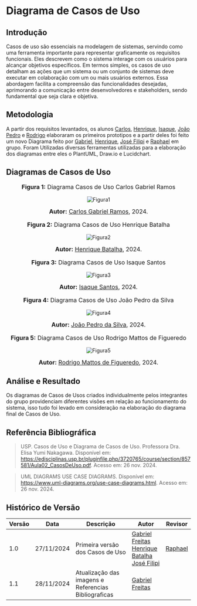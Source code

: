 # Diagrama de Casos de Uso

## Introdução

Casos de uso são essenciais na modelagem de sistemas, servindo como uma ferramenta importante para representar graficamente os requisitos funcionais. Eles descrevem como o sistema interage com os usuários para alcançar objetivos específicos. Em termos simples, os casos de uso detalham as ações que um sistema ou um conjunto de sistemas deve executar em colaboração com um ou mais usuários externos. Essa abordagem facilita a compreensão das funcionalidades desejadas, aprimorando a comunicação entre desenvolvedores e stakeholders, sendo fundamental que seja clara e objetiva.

## Metodologia
A partir dos requisitos levantados, os alunos [Carlos](https://github.com/TheCarlosRamos), [Henrique](https://github.com/HeBatalha), [Isaque](https://github.com/IsaqueSH), [João Pedro](https://github.com/joaopedrodasilvarodrigues) e [Rodrigo](https://github.com/Rodrigomfab88) elaboraram os primeiros prototipos e a partir deles foi feito um novo Diagrama feito por [Gabriel](https://github.com/gabrielfreitass1), [Henrique](https://github.com/HeBatalha), [José Filipi](https://github.com/JoseFilipi) e [Raphael](https://github.com/Raphides) em grupo. Foram Utilizadas diversas ferramentas utilizadas para a elaboração dos diagramas entre eles o PlantUML, Draw.io e Lucidchart.


## Diagramas de Casos de Uso

<div align="center">
<font size="3"><p style="text-align: center"><b>Figura 1:</b> Diagrama Casos de Uso Carlos Gabriel Ramos</p></font>

![Figura1](https://media.discordapp.net/attachments/1305500218804011059/1311128106886627328/Carlos_Gabriel_DiagramaDeCasosDeUso.png?ex=67490c34&is=6747bab4&hm=070e7b371b75e7c2112deff5612ab4b9de8d60a454e11c3cc3e71f241fc21631&=&format=webp&quality=lossless&width=1112&height=676)

<font size="3"><p style="text-align: center"><b>Autor:</b> <a href="https://github.com/TheCarlosRamos">Carlos Gabriel Ramos</a>, 2024.</p></font> 
</div>

<div align="center">
<font size="3"><p style="text-align: center"><b>Figura 2:</b> Diagrama Casos de Uso Henrique Batalha</p></font>

![Figura2](https://cdn.discordapp.com/attachments/1305500218804011059/1311534438701731870/image.png?ex=67493521&is=6747e3a1&hm=de4ed4d01b6938b03e8b7cdf02de5993d4690bde43e998c031534223ce3d2d95&)

<font size="3"><p style="text-align: center"><b>Autor:</b> <a href="https://github.com/HeBatalha">Henrique Batalha</a>, 2024.</p></font> 
</div>

<div align="center">
<font size="3"><p style="text-align: center"><b>Figura 3:</b> Diagrama Casos de Uso Isaque Santos</p></font>

![Figura3](https://media.discordapp.net/attachments/1305500218804011059/1311128107209592954/Isaque_Santos_DiagramaCasosdeUso.png?ex=67490c34&is=6747bab4&hm=6d57177c27230c0b1703844c658fbd715505209b741d8b127299828f02973655&=&format=webp&quality=lossless&width=708&height=676)

<font size="3"><p style="text-align: center"><b>Autor:</b> <a href="https://github.com/IsaqueSH">Isaque Santos</a>, 2024.</p></font> 
</div>

<div align="center">
<font size="3"><p style="text-align: center"><b>Figura 4:</b> Diagrama Casos de Uso João Pedro da Silva</p></font>

![Figura4](https://cdn.discordapp.com/attachments/1305500218804011059/1311128107465576448/Joao_Pedro_DiagramaDeCasosDeUso.png?ex=67490c34&is=6747bab4&hm=e3076ef84fee3e1457260414b78ede368b008081c3b46fe16cdbfc272130ace5&)

<font size="3"><p style="text-align: center"><b>Autor:</b> <a href="https://github.com/joaopedrodasilvarodrigues">João Pedro da Silva</a>, 2024.</p></font> 
</div>

<div align="center">
<font size="3"><p style="text-align: center"><b>Figura 5:</b> Diagrama Casos de Uso Rodrigo Mattos de Figueredo</p></font>

![Figura5](https://media.discordapp.net/attachments/1305500218804011059/1311128106551214100/Rodrigo_DiagramaDeCasosDeUso.png?ex=67490c34&is=6747bab4&hm=49dbc58108a2080eb5d1e77ef06edfa0409e3de24fc657048ca49239a56a102a&=&format=webp&quality=lossless&width=1440&height=247)


<font size="3"><p style="text-align: center"><b>Autor:</b> <a href="https://github.com/Rodrigomfab88">Rodrigo Mattos de Figueredo</a>, 2024.</p></font> 
</div>

## Análise e Resultado

Os diagramas de Casos de Usos criados individualmente pelos integrantes do grupo providenciam diferentes visões em relação ao funcionamento do sistema, isso tudo foi levado em consideração na elaboração do diagrama final de Casos de Uso.

## Referência Bibliográfica
> USP. Casos de Uso e Diagrama de
Casos de Uso. Professora Dra. Elisa Yumi Nakagawa. Disponível em: https://edisciplinas.usp.br/pluginfile.php/3720765/course/section/857581/Aula02_CasosDeUso.pdf. Acesso em: 26 nov. 2024.

> UML DIAGRAMS USE CASE DIAGRAMS. Disponível em: https://www.uml-diagrams.org/use-case-diagrams.html. Acesso em: 26 nov. 2024.


## Histórico de Versão
| Versão | Data       | Descrição                                      | Autor               | Revisor               |
|--------|------------|------------------------------------------------|---------------------|-----------------------|
| 1.0    | 27/11/2024 | Primeira versão dos Casos de Uso| [Gabriel Freitas](https://github.com/gabrielfreitass1) <br> [Henrique Batalha](https://github.com/HeBatalha) <br> [José Filipi](https://github.com/JoseFilipi) | [Raphael](https://github.com/Raphides) |
| 1.1    | 28/11/2024 | Atualização das imagens e Referencias Bibliograficas| [Gabriel Freitas](https://github.com/gabrielfreitass1)|  |

